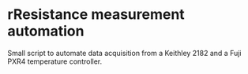 # rResistance measurement automation
Small script to automate data acquisition from a Keithley 2182 and a Fuji PXR4 temperature controller.
